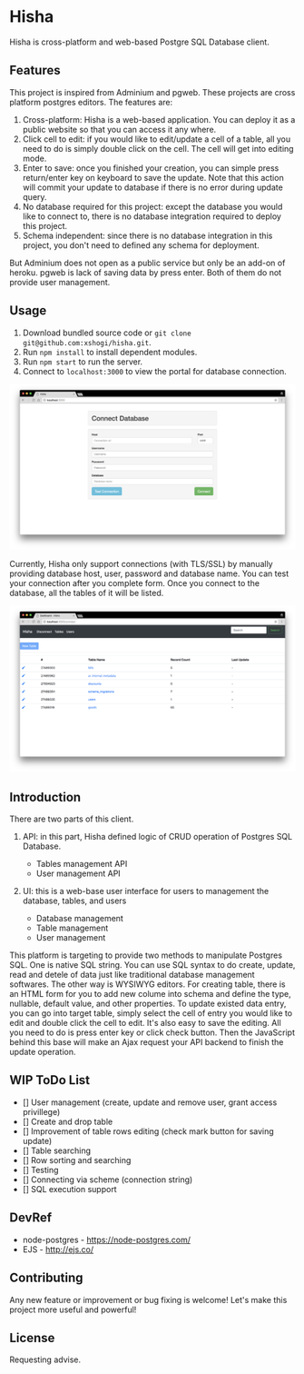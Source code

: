 # Hisha

Hisha is cross-platform and web-based Postgre SQL Database client.

## Features

This project is inspired from Adminium and pgweb. These projects are cross platform postgres editors. The features are:

1. Cross-platform: Hisha is a web-based application. You can deploy it as a public website so that you can access it any where.
2. Click cell to edit: if you would like to edit/update a cell of a table, all you need to do is simply double click on the cell. The cell will get into editing mode.
3. Enter to save: once you finished your creation, you can simple press return/enter key on keyboard to save the update. Note that this action will commit your update to database if there is no error during update query.
4. No database required for this project: except the database you would like to connect to, there is no database integration required to deploy this project.
5. Schema independent: since there is no database integration in this project, you don't need to defined any schema for deployment.

But Adminium does not open as a public service but only be an add-on of heroku. pgweb is lack of saving data by press enter. Both of them do not provide user management.

## Usage

1. Download bundled source code or `git clone git@github.com:xshogi/hisha.git`.
2. Run `npm install` to install dependent modules.
3. Run `npm start` to run the server.
4. Connect to `localhost:3000` to view the portal for database connection.

![portal](documents/portal.png)

Currently, Hisha only support connections (with TLS/SSL) by manually providing database host, user, password and database name. You can test your connection after you complete form. Once you connect to the database, all the tables of it will be listed.

![tables](documents/tables.png)


## Introduction

There are two parts of this client.

1. API: in this part, Hisha defined logic of CRUD operation of Postgres SQL Database.
	- Tables management API	
	- User management API

2. UI: this is a web-base user interface for users to management the database, tables, and users
	- Database management
	- Table management
	- User management

This platform is targeting to provide two methods to manipulate Postgres SQL. One is native SQL string. You can use SQL syntax to do create, update, read and detele of data just like traditional database management softwares. The other way is WYSIWYG editors. For creating table, there is an HTML form for you to add new colume into schema and define the type, nullable, default value, and other properties. To update existed data entry, you can go into target table, simply select the cell of entry you would like to edit and double click the cell to edit. It's also easy to save the editing. All you need to do is press enter key or click check button. Then the JavaScript behind this base will make an Ajax request your API backend to finish the update operation.

## WIP ToDo List
- [] User management (create, update and remove user, grant access privillege)
- [] Create and drop table
- [] Improvement of table rows editing (check mark button for saving update)
- [] Table searching
- [] Row sorting and searching
- [] Testing
- [] Connecting via scheme (connection string)
- [] SQL execution support

## DevRef

* node-postgres - https://node-postgres.com/
* EJS - http://ejs.co/

## Contributing

Any new feature or improvement or bug fixing is welcome! 
Let's make this project more useful and powerful!

## License

Requesting advise.
